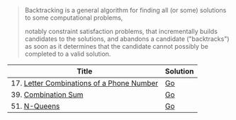 > Backtracking is a general algorithm for finding all (or some) solutions to some computational problems, 
> 
> notably constraint satisfaction problems, that incrementally builds candidates to the solutions, and abandons a candidate ("backtracks") as soon as it determines that the candidate cannot possibly be completed to a valid solution.

| Title                        | Solution                           |
| ---------------------------- | ---------------------------------- |
| 17. [Letter Combinations of a Phone Number](https://leetcode.com/problems/letter-combinations-of-a-phone-number/) | [Go](letter_combinations.go)  |
| 39. [Combination Sum](https://leetcode.com/problems/combination-sum/)                                             | [Go](combination_sum.go)      |
| 51. [N-Queens](https://leetcode.com/problems/n-queens/)                                                           | [Go](n_queens.go)             |